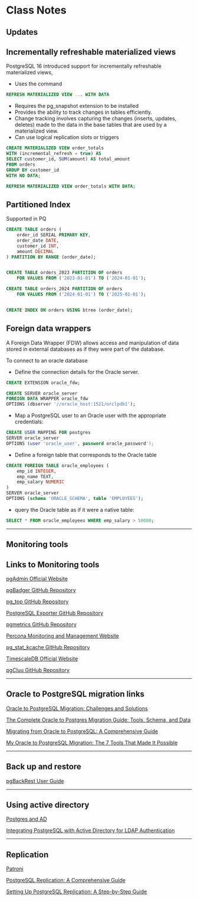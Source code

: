 # Class Notes

## Updates

## Incrementally refreshable materialized views

PostgreSQL 16 introduced support for incrementally refreshable materialized views,
- Uses the command
```sql 
REFRESH MATERIALIZED VIEW ... WITH DATA
```

- Requires the pg_snapshot extension to be installed
- Provides the ability to track changes in tables efficiently. 
- Change tracking involves capturing the changes (inserts, updates, deletes) made to the data in the base tables that are used by a materialized view. 
- Can use logical replication slots or triggers

```sql
CREATE MATERIALIZED VIEW order_totals 
WITH (incremental_refresh = true) AS
SELECT customer_id, SUM(amount) AS total_amount
FROM orders
GROUP BY customer_id
WITH NO DATA;

REFRESH MATERIALIZED VIEW order_totals WITH DATA;

```

## Partitioned Index

Supported in PQ

```sql
CREATE TABLE orders (
    order_id SERIAL PRIMARY KEY,
    order_date DATE,
    customer_id INT,
    amount DECIMAL
) PARTITION BY RANGE (order_date);


CREATE TABLE orders_2023 PARTITION OF orders
    FOR VALUES FROM ('2023-01-01') TO ('2024-01-01');

CREATE TABLE orders_2024 PARTITION OF orders
    FOR VALUES FROM ('2024-01-01') TO ('2025-01-01');


CREATE INDEX ON orders USING btree (order_date);

```

## Foreign data wrappers

A Foreign Data Wrapper (FDW) allows access and manipulation of data stored in external databases as if they were part of the database. 

To connect to an oracle database

- Define the connection details for the Oracle server. 

```sql
CREATE EXTENSION oracle_fdw;

CREATE SERVER oracle_server
FOREIGN DATA WRAPPER oracle_fdw
OPTIONS (dbserver '//oracle_host:1521/orclpdb1');
```

- Map a PostgreSQL user to an Oracle user with the appropriate credentials:

```sql
CREATE USER MAPPING FOR postgres
SERVER oracle_server
OPTIONS (user 'oracle_user', password oracle_password');
```

- Define a foreign table that corresponds to the Oracle table

```sql
CREATE FOREIGN TABLE oracle_employees (
    emp_id INTEGER,
    emp_name TEXT,
    emp_salary NUMERIC
)
SERVER oracle_server
OPTIONS (schema 'ORACLE_SCHEMA', table 'EMPLOYEES');
```

- query the Oracle table as if it were a native table:

```sql
SELECT * FROM oracle_employees WHERE emp_salary > 50000;
```

---

## Monitoring tools

## Links to Monitoring tools

[pgAdmin Official Website](https://www.pgadmin.org/)

[pgBadger GitHub Repository](https://github.com/darold/pgbadger)

[pg_top GitHub Repository](https://github.com/markwkm/pg_top)

[PostgreSQL Exporter GitHub Repository](https://github.com/prometheus-community/postgres_exporter)

[pgmetrics GitHub Repository](https://github.com/rapidloop/pgmetrics)

[Percona Monitoring and Management Website](https://www.percona.com/software/database-tools/percona-monitoring-and-management)

[pg_stat_kcache GitHub Repository](https://github.com/powa-team/pg_stat_kcache)

[TimescaleDB Official Website](https://www.timescale.com/)

[pgCluu GitHub Repository](https://github.com/darold/pgcluu)

---

## Oracle to PostgreSQL migration links

[Oracle to PostgreSQL Migration: Challenges and Solutions](https://dataengineeracademy.com/blog/oracle-to-postgresql-migration-challenges-and-solutions/)

[The Complete Oracle to Postgres Migration Guide: Tools, Schema, and Data](https://www.enterprisedb.com/blog/the-complete-oracle-to-postgresql-migration-guide-tutorial-move-convert-database-oracle-alternative)

[Migrating from Oracle to PostgreSQL: A Comprehensive Guide](https://dev.to/pawnsapprentice/migrating-from-oracle-to-postgresql-a-comprehensive-guide-5e8i)

[My Oracle to PostgreSQL Migration: The 7 Tools That Made It Possible](https://www.eversql.com/my-oracle-to-postgresql-migration-the-7-tools-that-made-it-possible/)

---
## Back up and restore

[pgBackRest User Guide](https://pgbackrest.org/user-guide.html)

---

## Using active directory

[Postgres and AD](https://www.strongdm.com/blog/connecting-postgres-to-active-directory-for-authentication)

[Integrating PostgreSQL with Active Directory for LDAP Authentication](https://medium.com/@kemalozz/integrating-postgresql-with-active-directory-for-ldap-authentication-360526dfdb25)

---

## Replication

[Patroni](https://patroni.readthedocs.io/en/latest/)

[PostgreSQL Replication: A Comprehensive Guide](https://kinsta.com/blog/postgresql-replication/)

[Setting Up PostgreSQL Replication: A Step-by-Step Guide](https://medium.com/@umairhassan27/setting-up-postgresql-replication-on-slave-server-a-step-by-step-guide-1ff36bb9a47f)


